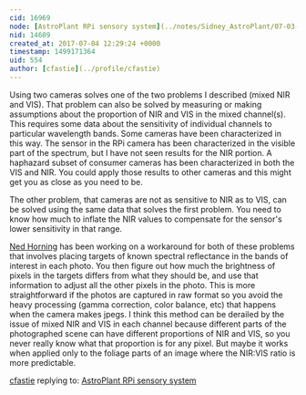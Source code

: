 ```yaml
---
cid: 16969
node: [AstroPlant RPi sensory system](../notes/Sidney_AstroPlant/07-03-2017/astroplant-rpi-sensory-system)
nid: 14609
created_at: 2017-07-04 12:29:24 +0000
timestamp: 1499171364
uid: 554
author: [cfastie](../profile/cfastie)
---
```


Using two cameras solves one of the two problems I described (mixed NIR and VIS). That problem can also be solved by measuring or making assumptions about the proportion of NIR and VIS in the mixed channel(s). This requires some data about the sensitivity of individual channels to particular wavelength bands. Some cameras have been characterized in this way. The sensor in the RPi camera has been characterized in the visible part of the spectrum, but I have not seen results for the NIR portion. A haphazard subset of consumer cameras has been characterized in both the VIS and NIR. You could apply those results to other cameras and this might get you as close as you need to be.

The other problem, that cameras are not as sensitive to NIR as to VIS, can be solved using the same data that solves the first problem. You need to know how much to inflate the NIR values to compensate for the sensor's lower sensitivity in that range.

[Ned Horning](https://publiclab.org/profile/nedhorning) has been working on a workaround for both of these problems that involves placing targets of known spectral reflectance in the bands of interest in each photo. You then figure out how much the brightness of pixels in the targets differs from what they should be, and use that information to adjust all the other pixels in the photo. This is more straightforward if the photos are captured in raw format so you avoid the heavy processing (gamma correction, color balance, etc) that happens when the camera makes jpegs. I think this method can be derailed by the issue of mixed NIR and VIS in each channel because different parts of the photographed scene can have different proportions of NIR and VIS, so you never really know what that proportion is for any pixel. But maybe it works when applied only to the foliage parts of an image where the NIR:VIS ratio is more predictable. 


[cfastie](../profile/cfastie) replying to: [AstroPlant RPi sensory system](../notes/Sidney_AstroPlant/07-03-2017/astroplant-rpi-sensory-system)

